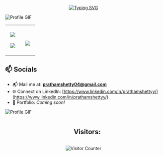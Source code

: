 <!DOCTYPE html>
<html lang="en">
<body>
  <p align="center">
    <a href="https://git.io/typing-svg">
      <img src="https://readme-typing-svg.demolab.com?font=Fira+Code&size=27&pause=1000&color=F77D2A&center=true&vCenter=true&random=true&width=438&lines=Hey%F0%9F%91%8B%2C+I'm+Pratham!;Welcome+to+my+GitHub.; Feel+free+to+explore+my+work+%F0%9F%92%BB" alt="Typing SVG" />
    </a>
  </p>

  <img src="https://user-images.githubusercontent.com/73097560/115834477-dbab4500-a447-11eb-908a-139a6edaec5c.gif" alt="Profile GIF">
  <br>
  

 
<table align="center">
<tr>
<td width="50%" align="center">
  <img align="center" src="https://streak-stats.demolab.com?user=Prathamshettyy&theme=dark-smoky&exclude_days=Sat" />
  <br><br>
  <img align="center" src="https://github-readme-stats.vercel.app/api?username=Prathamshettyy&theme=graywhite&show_icons=true" /> 
</td>

<td width="50%" align="center">
  <br><br>
  <a href="https://github.com/Prathamshettyy">
    <img align="center" style="margin:0.5rem" src="https://github-readme-stats.vercel.app/api/top-langs/?username=Prathamshettyy&theme=vision-friendly-dark&hide_border=false&include_all_commits=false&count_private=false&layout=compact" /> 
  </a>
  <br><br>
</td>
</tr>
</table>

  <h2>📫 Socials</h2>

- 📬 Mail me at: **prathamshetty04@gmail.com**
- 🌐 Connect on LinkedIn: [https://www.linkedin.com/in/prathamshettyy/](https://www.linkedin.com/in/prathamshettyy/)
- 💼 Portfolio: *Coming soon!*

<img src="https://user-images.githubusercontent.com/73097560/115834477-dbab4500-a447-11eb-908a-139a6edaec5c.gif" alt="Profile GIF">
  
<div id="user-content-toc">
  <ul align="center">
    <summary><h2 style="display: inline-block">Visitors:</h2></summary>
  </ul>
</div>
  <p align="center">
    <img align="center" src="https://profile-counter.glitch.me/Prathamshettyy/count.svg" alt="Visitor Counter" />
  </p>
</body>
</html>
